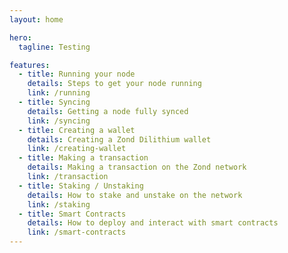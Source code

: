 ```yaml
---
layout: home

hero:
  tagline: Testing

features:
  - title: Running your node
    details: Steps to get your node running
    link: /running
  - title: Syncing
    details: Getting a node fully synced
    link: /syncing
  - title: Creating a wallet
    details: Creating a Zond Dilithium wallet
    link: /creating-wallet
  - title: Making a transaction
    details: Making a transaction on the Zond network
    link: /transaction
  - title: Staking / Unstaking
    details: How to stake and unstake on the network
    link: /staking
  - title: Smart Contracts
    details: How to deploy and interact with smart contracts
    link: /smart-contracts
---
```

